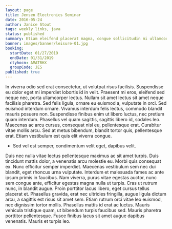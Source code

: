 ```yaml
---
layout: page
title: Jensen Electronics Seminar
date: 2016-05-24
author: Janice Stout
tags: weekly links, java
status: published
summary: Etiam eleifend placerat magna, congue sollicitudin mi ullamcorper.
banner: images/banner/leisure-01.jpg
booking:
  startDate: 01/27/2019
  endDate: 01/31/2019
  ctyhocn: AMATBHX
  groupCode: JES
published: true
---
```

In viverra odio sed erat consectetur, ut volutpat risus facilisis. Suspendisse eu dolor eget mi imperdiet lobortis id in velit. Praesent mi eros, eleifend sed neque nec, porta ullamcorper lectus. Nullam sit amet lectus sit amet neque facilisis pharetra. Sed felis ligula, ornare eu euismod a, vulputate in orci. Sed euismod interdum ornare. Vivamus interdum felis lectus, commodo blandit mauris posuere non. Suspendisse finibus enim ut libero luctus, nec pretium quam interdum. Phasellus vel quam sagittis, sagittis libero id, sodales leo. Maecenas ac arcu cursus, consequat nisl eu, pellentesque erat. Curabitur vitae mollis arcu. Sed at metus bibendum, blandit tortor quis, pellentesque erat. Etiam vestibulum est quis elit viverra congue.

* Sed vel est semper, condimentum velit eget, dapibus velit.

Duis nec nulla vitae lectus pellentesque maximus ac sit amet turpis. Duis tincidunt mattis dolor, a venenatis arcu molestie eu. Morbi quis consequat ex. Nunc efficitur semper imperdiet. Maecenas vestibulum sem nec dui blandit, eget rhoncus urna vulputate. Interdum et malesuada fames ac ante ipsum primis in faucibus. Nam viverra, purus vitae egestas auctor, nunc sem congue ante, efficitur egestas magna nulla ut turpis. Cras ut rutrum nunc, in blandit augue. Proin porttitor lacus libero, eget cursus tellus placerat et. Phasellus gravida, erat nec ultricies fringilla, augue ligula dictum arcu, a sagittis est risus sit amet sem. Etiam rutrum orci vitae leo euismod, nec dignissim tortor mollis. Phasellus mattis id erat ac luctus. Mauris vehicula tristique quam, ut bibendum turpis faucibus sed. Mauris pharetra porttitor pellentesque. Fusce finibus lacus sit amet augue dapibus venenatis. Mauris et turpis leo.
